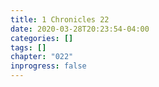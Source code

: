 ```yaml
---
title: 1 Chronicles 22
date: 2020-03-28T20:23:54-04:00
categories: []
tags: []
chapter: "022"
inprogress: false
---
```


